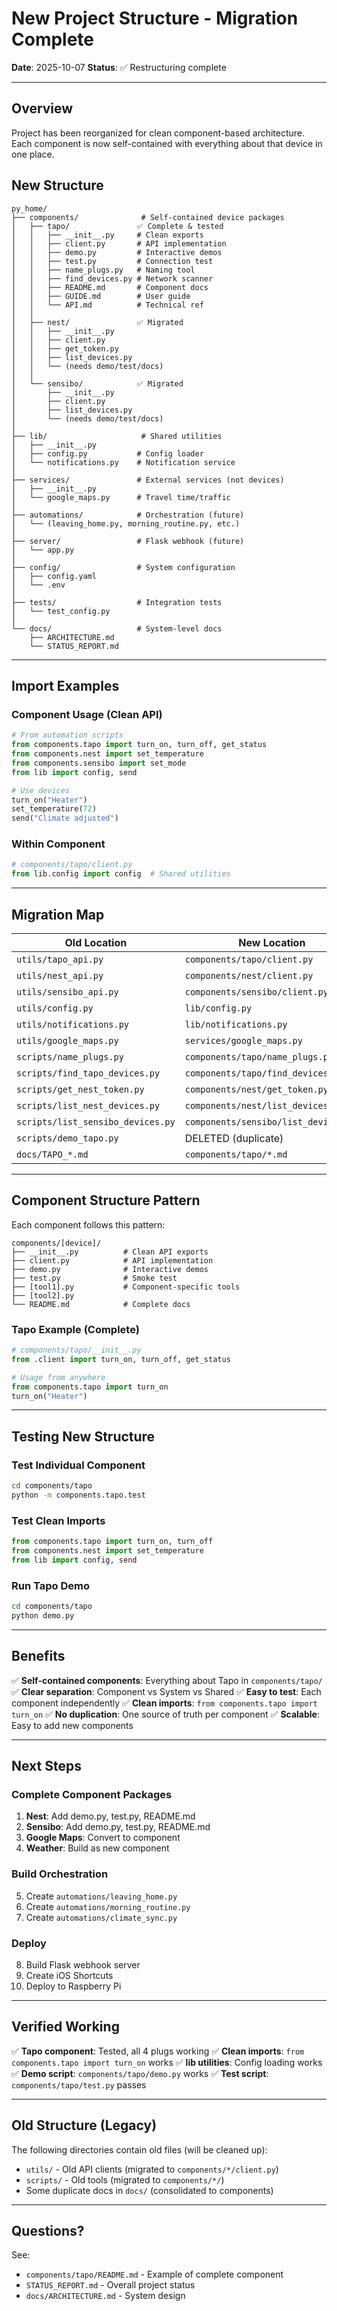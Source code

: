# New Project Structure - Migration Complete

**Date**: 2025-10-07
**Status**: ✅ Restructuring complete

---

## Overview

Project has been reorganized for clean component-based architecture. Each component is now self-contained with everything about that device in one place.

## New Structure

```
py_home/
├── components/              # Self-contained device packages
│   ├── tapo/               ✅ Complete & tested
│   │   ├── __init__.py     # Clean exports
│   │   ├── client.py       # API implementation
│   │   ├── demo.py         # Interactive demos
│   │   ├── test.py         # Connection test
│   │   ├── name_plugs.py   # Naming tool
│   │   ├── find_devices.py # Network scanner
│   │   ├── README.md       # Component docs
│   │   ├── GUIDE.md        # User guide
│   │   └── API.md          # Technical ref
│   │
│   ├── nest/               ✅ Migrated
│   │   ├── __init__.py
│   │   ├── client.py
│   │   ├── get_token.py
│   │   ├── list_devices.py
│   │   └── (needs demo/test/docs)
│   │
│   └── sensibo/            ✅ Migrated
│       ├── __init__.py
│       ├── client.py
│       ├── list_devices.py
│       └── (needs demo/test/docs)
│
├── lib/                     # Shared utilities
│   ├── __init__.py
│   ├── config.py           # Config loader
│   └── notifications.py    # Notification service
│
├── services/               # External services (not devices)
│   ├── __init__.py
│   └── google_maps.py      # Travel time/traffic
│
├── automations/            # Orchestration (future)
│   └── (leaving_home.py, morning_routine.py, etc.)
│
├── server/                 # Flask webhook (future)
│   └── app.py
│
├── config/                 # System configuration
│   ├── config.yaml
│   └── .env
│
├── tests/                  # Integration tests
│   └── test_config.py
│
└── docs/                   # System-level docs
    ├── ARCHITECTURE.md
    └── STATUS_REPORT.md
```

---

## Import Examples

### Component Usage (Clean API)

```python
# From automation scripts
from components.tapo import turn_on, turn_off, get_status
from components.nest import set_temperature
from components.sensibo import set_mode
from lib import config, send

# Use devices
turn_on("Heater")
set_temperature(72)
send("Climate adjusted")
```

### Within Component

```python
# components/tapo/client.py
from lib.config import config  # Shared utilities
```

---

## Migration Map

| Old Location | New Location | Status |
|-------------|--------------|--------|
| `utils/tapo_api.py` | `components/tapo/client.py` | ✅ |
| `utils/nest_api.py` | `components/nest/client.py` | ✅ |
| `utils/sensibo_api.py` | `components/sensibo/client.py` | ✅ |
| `utils/config.py` | `lib/config.py` | ✅ |
| `utils/notifications.py` | `lib/notifications.py` | ✅ |
| `utils/google_maps.py` | `services/google_maps.py` | ✅ |
| `scripts/name_plugs.py` | `components/tapo/name_plugs.py` | ✅ |
| `scripts/find_tapo_devices.py` | `components/tapo/find_devices.py` | ✅ |
| `scripts/get_nest_token.py` | `components/nest/get_token.py` | ✅ |
| `scripts/list_nest_devices.py` | `components/nest/list_devices.py` | ✅ |
| `scripts/list_sensibo_devices.py` | `components/sensibo/list_devices.py` | ✅ |
| `scripts/demo_tapo.py` | DELETED (duplicate) | ✅ |
| `docs/TAPO_*.md` | `components/tapo/*.md` | ✅ |

---

## Component Structure Pattern

Each component follows this pattern:

```
components/[device]/
├── __init__.py          # Clean API exports
├── client.py            # API implementation
├── demo.py              # Interactive demos
├── test.py              # Smoke test
├── [tool1].py           # Component-specific tools
├── [tool2].py
└── README.md            # Complete docs
```

### Tapo Example (Complete)

```python
# components/tapo/__init__.py
from .client import turn_on, turn_off, get_status

# Usage from anywhere
from components.tapo import turn_on
turn_on("Heater")
```

---

## Testing New Structure

### Test Individual Component
```bash
cd components/tapo
python -m components.tapo.test
```

### Test Clean Imports
```python
from components.tapo import turn_on, turn_off
from components.nest import set_temperature
from lib import config, send
```

### Run Tapo Demo
```bash
cd components/tapo
python demo.py
```

---

## Benefits

✅ **Self-contained components**: Everything about Tapo in `components/tapo/`
✅ **Clear separation**: Component vs System vs Shared
✅ **Easy to test**: Each component independently
✅ **Clean imports**: `from components.tapo import turn_on`
✅ **No duplication**: One source of truth per component
✅ **Scalable**: Easy to add new components

---

## Next Steps

### Complete Component Packages

1. **Nest**: Add demo.py, test.py, README.md
2. **Sensibo**: Add demo.py, test.py, README.md
3. **Google Maps**: Convert to component
4. **Weather**: Build as new component

### Build Orchestration

5. Create `automations/leaving_home.py`
6. Create `automations/morning_routine.py`
7. Create `automations/climate_sync.py`

### Deploy

8. Build Flask webhook server
9. Create iOS Shortcuts
10. Deploy to Raspberry Pi

---

## Verified Working

✅ **Tapo component**: Tested, all 4 plugs working
✅ **Clean imports**: `from components.tapo import turn_on` works
✅ **lib utilities**: Config loading works
✅ **Demo script**: `components/tapo/demo.py` works
✅ **Test script**: `components/tapo/test.py` passes

---

## Old Structure (Legacy)

The following directories contain old files (will be cleaned up):

- `utils/` - Old API clients (migrated to `components/*/client.py`)
- `scripts/` - Old tools (migrated to `components/*/`)
- Some duplicate docs in `docs/` (consolidated to components)

---

## Questions?

See:
- `components/tapo/README.md` - Example of complete component
- `STATUS_REPORT.md` - Overall project status
- `docs/ARCHITECTURE.md` - System design
